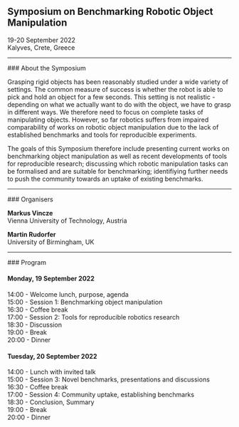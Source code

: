 ## Symposium on Benchmarking Robotic Object Manipulation

19-20 September 2022<br/>
Kalyves, Crete, Greece

<hr/>
### About the Symposium

Grasping rigid objects has been reasonably studied under a wide variety of settings.
The common measure of success is whether the robot is able to pick and hold an object for a few seconds.
This setting is not realistic - depending on what we actually want to do with the object, we have to grasp in different ways.
We therefore need to focus on complete tasks of manipulating objects.
However, so far robotics suffers from impaired comparability of works on robotic object manipulation due to the lack of established benchmarks and tools for reproducible experiments.

The goals of this Symposium therefore include presenting current works on benchmarking object manipulation as well as recent developments of tools for reproducible research; discussing which robotic manipulation tasks can be formalised and are suitable for benchmarking; identifiying further needs to push the community towards an uptake of existing benchmarks.

<hr/>
### Organisers

**Markus Vincze**<br/>
Vienna University of Technology, Austria

**Martin Rudorfer**<br/>
University of Birmingham, UK

<hr/>
### Program

#### Monday, 19 September 2022

14:00 - Welcome lunch, purpose, agenda<br/>
15:00 - Session 1: Benchmarking object manipulation<br/>
16:30 - Coffee break<br/>
17:00 - Session 2: Tools for reproducible robotics research<br/>
18:30 - Discussion<br/>
19:00 - Break<br/>
20:00 - Dinner

#### Tuesday, 20 September 2022

14:00 - Lunch with invited talk<br/>
15:00 - Session 3: Novel benchmarks, presentations and discussions<br/>
16:30 - Coffee break<br/>
17:00 - Session 4: Community uptake, establishing benchmarks<br/>
18:30 - Conclusion, Summary<br/>
19:00 - Break<br/>
20:00 - Dinner


